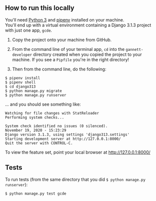 ## How to run this locally

You'll need [Python 3](https://installpython3.com/mac/) and [pipenv](https://pipenv-fork.readthedocs.io/en/latest/install.html#installing-pipenv) installed on your machine.  
You'll end up with a virtual environment containing a Django 3.1.3 project with just one app, `gcde`.

1. Copy the project onto your machine from GitHub.

1. From the command line of your terminal app, `cd` into the `gannett-developer` directory created when you copied the project to your machine. If you see a `Pipfile` you're in the right directory!

1. Then from the command line, do the following:
```
$ pipenv install
$ pipenv shell
$ cd django313
$ python manage.py migrate
$ python manage.py runserver
```
... and you should see something like:

```
Watching for file changes with StatReloader
Performing system checks...

System check identified no issues (0 silenced).
November 19, 2020 - 15:23:29
Django version 3.1.3, using settings 'django313.settings'
Starting development server at http://127.0.0.1:8000/
Quit the server with CONTROL-C.
```
To view the feature set, point your local browser at http://127.0.0.1:8000/

## Tests
To run tests (from the same directory that you did `$ python manage.py runserver`):
```
$ python manage.py test gcde
```